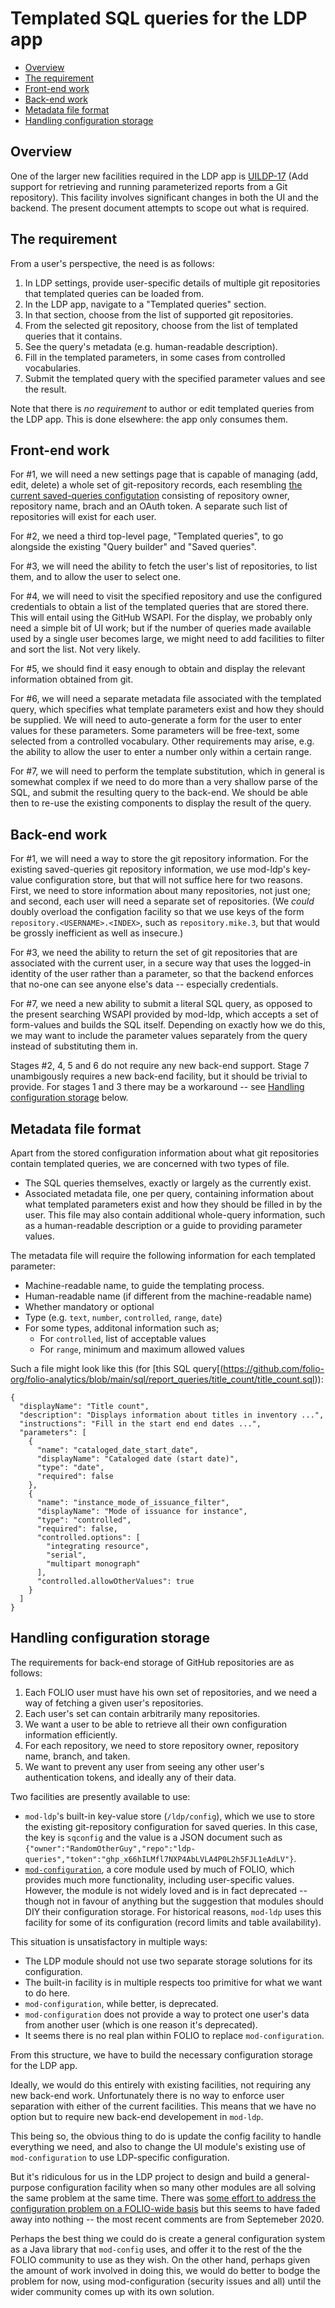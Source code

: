 # Templated SQL queries for the LDP app

<!-- md2toc -l 2 templated-sql-queries.md -->
* [Overview](#overview)
* [The requirement](#the-requirement)
* [Front-end work](#front-end-work)
* [Back-end work](#back-end-work)
* [Metadata file format](#metadata-file-format)
* [Handling configuration storage](#handling-configuration-storage)



## Overview

One of the larger new facilities required in the LDP app is [UILDP-17](https://issues.folio.org/browse/UILDP-17) (Add support for retrieving and running parameterized reports from a Git repository). This facility involves significant changes in both the UI and the backend. The present document attempts to scope out what is required.


## The requirement

From a user's perspective, the need is as follows:
1. In LDP settings, provide user-specific details of multiple git repositories that templated queries can be loaded from.
2. In the LDP app, navigate to a "Templated queries" section.
3. In that section, choose from the list of supported git repositories.
4. From the selected git repository, choose from the list of templated queries that it contains.
5. See the query's metadata (e.g. human-readable description).
6. Fill in the templated parameters, in some cases from controlled vocabularies.
7. Submit the templated query with the specified parameter values and see the result.

Note that there is _no requirement_ to author or edit templated queries from the LDP app. This is done elsewhere: the app only consumes them.


## Front-end work

For #1, we will need a new settings page that is capable of managing (add, edit, delete) a whole set of git-repository records, each resembling [the current saved-queries configutation](https://folio-snapshot.dev.folio.org/settings/ldp/savedqueries) consisting of repository owner, repository name, brach and an OAuth token. A separate such list of repositories will exist for each user.

For #2, we need a third top-level page, "Templated queries", to go alongside the existing "Query builder" and "Saved queries".

For #3, we will need the ability to fetch the user's list of repositories, to list them, and to allow the user to select one.

For #4, we will need to visit the specified repository and use the configured credentials to obtain a list of the templated queries that are stored there. This will entail using the GitHub WSAPI. For the display, we probably only need a simple bit of UI work; but if the number of queries made available used by a single user becomes large, we might need to add facilities to filter and sort the list. Not very likely.

For #5, we should find it easy enough to obtain and display the relevant information obtained from git.

For #6, we will need a separate metadata file associated with the templated query, which specifies what template parameters exist and how they should be supplied. We will need to auto-generate a form for the user to enter values for these parameters. Some parameters will be free-text, some selected from a controlled vocabulary. Other requirements may arise, e.g. the ability to allow the user to enter a number only within a certain range.

For #7, we will need to perform the template substitution, which in general is somewhat complex if we need to do more than a very shallow parse of the SQL, and submit the resulting query to the back-end. We should be able then to re-use the existing components to display the result of the query.


## Back-end work

For #1, we will need a way to store the git repository information. For the existing saved-queries git repository information, we use mod-ldp's key-value configuration store, but that will not suffice here for two reasons. First, we need to store information about many repositories, not just one; and second, each user will need a separate set of repositories. (We _could_ doubly overload the configation facility so that we use keys of the form `repository.<USERNAME>.<INDEX>`, such as `repository.mike.3`, but that would be grossly inefficient as well as insecure.)

For #3, we need the ability to return the set of git repositories that are associated with the current user, in a secure way that uses the logged-in identity of the user rather than a parameter, so that the backend enforces that no-one can see anyone else's data -- especially credentials.

For #7, we need a new ability to submit a literal SQL query, as opposed to the present searching WSAPI provided by mod-ldp, which accepts a set of form-values and builds the SQL itself. Depending on exactly how we do this, we may want to include the parameter values separately from the query instead of substituting them in.

Stages #2, 4, 5 and 6 do not require any new back-end support. Stage 7 unambigously requires a new back-end facility, but it should 
be trivial to provide. For stages 1 and 3 there may be a workaround -- see [Handling configuration storage](#handling-configuration-storage) below.


## Metadata file format

Apart from the stored configuration information about what git repositories contain templated queries, we are concerned with two types of file.
* The SQL queries themselves, exactly or largely as the currently exist.
* Associated metadata file, one per query, containing information about what templated parameters exist and how they should be filled in by the user. This file may also contain additional whole-query information, such as a human-readable description or a guide to providing parameter values.

The metadata file will require the following information for each templated parameter:
* Machine-readable name, to guide the templating process.
* Human-readable name (if different from the machine-readable name)
* Whether mandatory or optional
* Type (e.g. `text`, `number`, `controlled`, `range`, `date`)
* For some types, additonal information such as;
  * For `controlled`, list of acceptable values
  * For `range`, minimum and maximum allowed values

Such a file might look like this (for [this SQL query[(https://github.com/folio-org/folio-analytics/blob/main/sql/report_queries/title_count/title_count.sql)):
```
{
  "displayName": "Title count",
  "description": "Displays information about titles in inventory ...",
  "instructions": "Fill in the start end end dates ...",
  "parameters": [
    {
      "name": "cataloged_date_start_date",
      "displayName": "Cataloged date (start date)",
      "type": "date",
      "required": false
    },
    {
      "name": "instance_mode_of_issuance_filter",
      "displayName": "Mode of issuance for instance",
      "type": "controlled",
      "required": false,
      "controlled.options": [
        "integrating resource",
        "serial",
        "multipart monograph"
      ],
      "controlled.allowOtherValues": true
    }
  ]
}
```


## Handling configuration storage

The requirements for back-end storage of GitHub repositories are as follows:
1. Each FOLIO user must have his own set of repositories, and we need a way of fetching a given user's repositories.
2. Each user's set can contain arbitrarily many repositories.
3. We want a user to be able to retrieve all their own configuration information efficiently.
4. For each repository, we need to store repository owner, repository name, branch, and taken.
5. We want to prevent any user from seeing any other user's authentication tokens, and ideally any of their data.

Two facilities are presently available to use:
* `mod-ldp`'s built-in key-value store (`/ldp/config`), which we use to store the existing git-repository configuration for saved queries. In this case, the key is `sqconfig` and the value is a JSON document such as `{"owner":"RandomOtherGuy","repo":"ldp-queries","token":"ghp_x66hILMfl7NXP4AbLVLA4P0L2h5FJL1eAdLV"}`.
* [`mod-configuration`](https://github.com/folio-org/mod-configuration), a core module used by much of FOLIO, which provides much more functionality, including user-specific values. However, the module is not widely loved and is in fact deprecated -- though not in favour of anything but the suggestion that modules should DIY their configuration storage. For historical reasons, `mod-ldp` uses this facility for some of its configuration (record limits and table availability).

This situation is unsatisfactory in multiple ways:
* The LDP module should not use two separate storage solutions for its configuration.
* The built-in facility is in multiple respects too primitive for what we want to do here.
* `mod-configuration`, while better, is deprecated.
* `mod-configuration` does not provide a way to protect one user's data from another user (which is one reason it's deprecated).
* It seems there is no real plan within FOLIO to replace `mod-configuration`.

From this structure, we have to build the necessary configuration storage for the LDP app.

Ideally, we would do this entirely with existing facilities, not requiring any new back-end work. Unfortunately there is no way to enforce user separation with either of the current facilities. This means that we have no option but to require new back-end developement in `mod-ldp`.

This being so, the obvious thing to do is update the config facility to handle everything we need, and also to change the UI module's existing use of `mod-configuration` to use LDP-specific configuration.

But it's ridiculous for us in the LDP project to design and build a general-purpose configuration facility when so many other modules are all solving the same problem at the same time. There was [some effort to address the configuration problem on a FOLIO-wide basis](https://wiki.folio.org/display/DD/Distributed+Configuration) but this seems to have faded away into nothing -- the most recent comments are from Septemeber 2020.

Perhaps the best thing we could do is create a general configuration system as a Java library that `mod-config` uses, and offer it to the rest of the the FOLIO community to use as they wish. On the other hand, perhaps given the amount of work involved in doing this, we would do better to bodge the problem for now, using mod-configuration (security issues and all) until the wider community comes up with its own solution.

